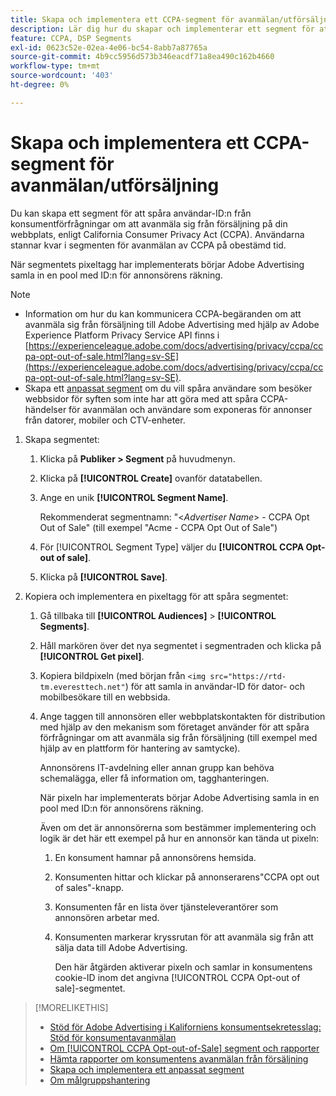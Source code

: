 ```yaml
---
title: Skapa och implementera ett CCPA-segment för avanmälan/utförsäljning
description: Lär dig hur du skapar och implementerar ett segment för att spåra användar-ID:n från konsumentförfrågningar om att avanmäla sig från försäljning.
feature: CCPA, DSP Segments
exl-id: 0623c52e-02ea-4e06-bc54-8abb7a87765a
source-git-commit: 4b9cc5956d573b346eacdf71a8ea490c162b4660
workflow-type: tm+mt
source-wordcount: '403'
ht-degree: 0%

---
```


# Skapa och implementera ett CCPA-segment för avanmälan/utförsäljning

Du kan skapa ett segment för att spåra användar-ID:n från konsumentförfrågningar om att avanmäla sig från försäljning på din webbplats, enligt California Consumer Privacy Act (CCPA). Användarna stannar kvar i segmenten för avanmälan av CCPA på obestämd tid.

När segmentets pixeltagg har implementerats börjar Adobe Advertising samla in en pool med ID:n för annonsörens räkning.

>[!NOTE]
>
>* Information om hur du kan kommunicera CCPA-begäranden om att avanmäla sig från försäljning till Adobe Advertising med hjälp av Adobe Experience Platform Privacy Service API finns i [https://experienceleague.adobe.com/docs/advertising/privacy/ccpa/ccpa-opt-out-of-sale.html?lang=sv-SE](https://experienceleague.adobe.com/docs/advertising/privacy/ccpa/ccpa-opt-out-of-sale.html?lang=sv-SE).
>* Skapa ett [anpassat segment](/help/dsp/audiences/custom-segment-create.md) om du vill spåra användare som besöker webbsidor för syften som inte har att göra med att spåra CCPA-händelser för avanmälan och användare som exponeras för annonser från datorer, mobiler och CTV-enheter.

1. Skapa segmentet:

   1. Klicka på **Publiker > Segment** på huvudmenyn.

   1. Klicka på **[!UICONTROL Create]** ovanför datatabellen.

   1. Ange en unik **[!UICONTROL Segment Name]**.

      Rekommenderat segmentnamn: &quot;&lt;*Advertiser Name*> - CCPA Opt Out of Sale&quot; (till exempel &quot;Acme - CCPA Opt Out of Sale&quot;)

   1. För [!UICONTROL Segment Type] väljer du **[!UICONTROL CCPA Opt-out of sale]**.

   1. Klicka på **[!UICONTROL Save]**.

1. Kopiera och implementera en pixeltagg för att spåra segmentet:

   1. Gå tillbaka till **[!UICONTROL Audiences]** > **[!UICONTROL Segments]**.

   1. Håll markören över det nya segmentet i segmentraden och klicka på **[!UICONTROL Get pixel]**.

   1. Kopiera bildpixeln (med början från `<img src="https://rtd-tm.everesttech.net"`) för att samla in användar-ID för dator- och mobilbesökare till en webbsida.

   1. Ange taggen till annonsören eller webbplatskontakten för distribution med hjälp av den mekanism som företaget använder för att spåra förfrågningar om att avanmäla sig från försäljning (till exempel med hjälp av en plattform för hantering av samtycke).

      Annonsörens IT-avdelning eller annan grupp kan behöva schemalägga, eller få information om, tagghanteringen.

      När pixeln har implementerats börjar Adobe Advertising samla in en pool med ID:n för annonsörens räkning.

      Även om det är annonsörerna som bestämmer implementering och logik är det här ett exempel på hur en annonsör kan tända ut pixeln:

      1. En konsument hamnar på annonsörens hemsida.
      1. Konsumenten hittar och klickar på annonserarens&quot;CCPA opt out of sales&quot;-knapp.
      1. Konsumenten får en lista över tjänsteleverantörer som annonsören arbetar med.
      1. Konsumenten markerar kryssrutan för att avanmäla sig från att sälja data till Adobe Advertising.

         Den här åtgärden aktiverar pixeln och samlar in konsumentens cookie-ID inom det angivna [!UICONTROL CCPA Opt-out of sale]-segmentet.

>[!MORELIKETHIS]
>
>* [Stöd för Adobe Advertising i Kaliforniens konsumentsekretesslag: Stöd för konsumentavanmälan](/help/privacy/ccpa/ccpa-opt-out-of-sale.md)
>* [Om [!UICONTROL CCPA Opt-out-of-Sale] segment och rapporter ](ccpa-opt-out-about.md)
>* [Hämta rapporter om konsumentens avanmälan från försäljning](ccpa-opt-out-segment-report-retrieve.md)
>* [Skapa och implementera ett anpassat segment](custom-segment-create.md)
>* [Om målgruppshantering](audience-about.md)
